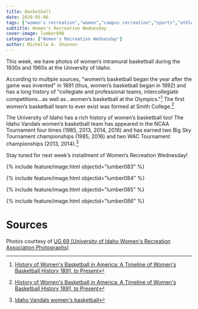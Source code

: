 ```yaml
---
title: Basketball
date: 2020-05-06
tags: ["women's recreation","women","campus recreation","sports","athletes","basketball","women's basketball"]
subtitle: Women's Recreation Wednesday
cover-image: lumber090
categories: ["Women's Recreation Wednesday"]
author: Michelle A. Shannon
---
```


This week, we have photos of women’s intramural basketball
during the 1930s and 1960s at the University of Idaho.

According to multiple sources, "women’s basketball began
the year after the game was invented" in 1891 (thus, women’s basketball began
in 1892) and has a long history of "collegiate and professional teams, intercollegiate
competitions…as well as…women’s basketball at the Olympics."[^1]
The first women’s basketball team to ever exist was formed at Smith College.[^1]

The University of Idaho has a rich history of women’s
basketball too! The Idaho Vandals women’s basketball team has appeared in the
NCAA Tournament four times (1985, 2013, 2014, 2016) and has earned two Big Sky
Tournament championships (1985, 2016) and two WAC Tournament championships
(2013, 2014).[^2]

Stay tuned for next week’s installment of Women’s
Recreation Wednesday!

{% include feature/image.html objectid="lumber083" %}

{% include feature/image.html objectid="lumber084" %}

{% include feature/image.html objectid="lumber085" %}

{% include feature/image.html objectid="lumber086" %}

# Sources

Photos courtesy of [UG 69 (University of Idaho Women's Recreation Association Photographs)](http://archiveswest.orbiscascade.org/ark:/80444/xv152953/op=fstyle.aspx?t=k&amp;q=)

[^1]: [History of Women's Basketball in America: A Timeline of Women's Basketball History 1891, to Present](https://www.thoughtco.com/history-of-womens-basketball-in-america-3528489)
[^2]: [Idaho Vandals women's basketball](https://en.wikipedia.org/wiki/Idaho_Vandals_women's_basketball)
